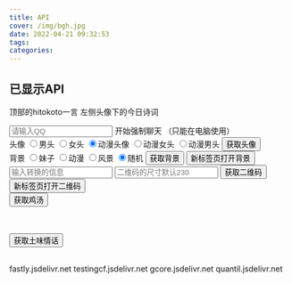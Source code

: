 ```yaml
---
title: API
cover: /img/bgh.jpg
date: 2022-04-21 09:32:53
tags:
categories:
---
```

<p id="hitokotoText"></p>
<p id="hitokotoFrom"></p>

## 已显示API

  顶部的hitokoto一言
  左侧头像下的今日诗词

<div class="myBody">
  <div class="mandatory">
    <input type="text" id="man-input" placeholder="请输入QQ">
    <a id="man-a" class="myButton" target="_blank">开始强制聊天</a> <span>（只能在电脑使用）</span>
  </div>
  <div class="axiosImg">
    <div class="sjtxImg">
      头像
      <label><input type="radio" name="sjtx" value="a1">男头</label>
      <label><input type="radio" name="sjtx" value="b2">女头</label>
      <label><input type="radio" name="sjtx" value="c1" checked>动漫头像</label>
      <label><input type="radio" name="sjtx" value="c2">动漫女头</label>
      <label><input type="radio" name="sjtx" value="c3">动漫男头</label>
      <button class="myButton" onclick="getSuiJiTouXiang()">获取头像</button>
    </div>
    <div class="sjbzImg mt20">
      背景
      <label><input type="radio" name="sjbz" value="meizi">妹子</label>
      <label><input type="radio" name="sjbz" value="dongman">动漫</label>
      <label><input type="radio" name="sjbz" value="fengjing">风景</label>
      <label><input type="radio" name="sjbz" value="suiji" checked>随机</label>
      <button class="myButton" onclick="getsjbz()">获取背景</button>
      <button class="myButton  ml20" onclick="getsjbz(2)">新标签页打开背景</button>
    </div>
  </div>
  <div class="qrcode mt20">
    <input type="text" id="qrcode" placeholder="输入转换的信息">
    <input type="number" id="qrcodeSize" placeholder="二维码的尺寸默认230">
    <button class="myButton" onclick="getqrcode()">获取二维码</button>
    <button class="myButton" onclick="getqrcode(2)">新标签页打开二维码</button>
  </div>
  <div class="APIshow mt20">
    <a id="imgLink" target="_blank" href=""><img id="imgShow" alt=""></a>
  </div>
  <div class="yan mt20">
    <button class="myButton" onclick="getyan()">获取鸡汤</button>
    <p id="yantext" style="height: 20px;display: block;"></p>
  </div>
 <div class="sweet yan mt20">
    <button class="myButton" onclick="getSweetNothings()">获取土味情话</button>
    <p id="sweettext"></p>
  </div>
  <div class="jrsc mt20">
    <div id="tags" style="margin-bottom: 30px;"></div>
    <p class="myH1 txtc" id="jrscTitle"></p>
    <p class="myH2 txtc" id="jrscAuthor"></p>
    <ul id="jrscdata">
    </ul>
    <ul id="jrsctranslate">
    </ul>
  </div>
</div>
<script src="https://unpkg.com/axios/dist/axios.min.js"></script>
<script>
   var manA = document.getElementById('man-a')
  var manInput = document.getElementById('man-input')
  var sjtx = document.getElementsByName('sjtx')
  var sjbz = document.getElementsByName('sjbz')
  var yantext = document.getElementById("yantext")
  var qrcode = document.getElementById("qrcode")
  var qrcodeSize = document.getElementById("qrcodeSize")
  var Tags = document.getElementById("tags")
  var jrscTitle = document.getElementById("jrscTitle")
  var jrscAuthor = document.getElementById("jrscAuthor")
  var jrscdata = document.getElementById("jrscdata")
  var jrsctranslate = document.getElementById("jrsctranslate")
  var sweettext = document.getElementById("sweettext")
  var tady = document.getElementById("tady")
  var recently = document.getElementById("recently")
  var zhishu = document.getElementById("zhishu")
  var test = document.getElementById('test')
  var test2 = document.getElementById('test2')
  var lx;
  //强制聊天
  manInput.onblur = () => {
    manA.href = 'https://api.btstu.cn/qqtalk/api.php?qq=' + manInput.value
  }
  //获取随即头像
  const getSuiJiTouXiang = () => {
    imgShow.src = '../img/loading.gif'
    sjtx.forEach(item => {
      if (item.checked) {
        lx = item.value
        axios.get(`https://api.btstu.cn/sjtx/api.php?lx=${lx}&format=json`)
          .then(res => {
            imgLink.href = imgShow.src = '//images.weserv.nl/?url=' + res.data.imgurl
          });
      }
    })
  }
  //获取随机壁纸
  const getsjbz = (type) => {
    imgShow.src = '../img/loading.gif'
    sjbz.forEach(item => {
      if (item.checked) {
        lx = item.value
        axios.get(`https://api.btstu.cn/sjbz/api.php?lx=${lx}&format=json`)
          .then(res => {
            imgLink.href = imgShow.src = '//images.weserv.nl/?url=' + res.data.imgurl
            if (type === 2) {
              window.open(imgLink.href)
            };
          });
      }
    })
  }
  //回去毒鸡汤
  const getyan = () => {
    axios.get('https://api.btstu.cn/yan/api.php?charset=utf-8&encode=json')
      .then(res => {
        yantext.innerText = res.data.text
      })
  };
  //获取二维码
  const getqrcode = (type) => {
    imgShow.src = '../img/loading.gif'
    imgLink.href = imgShow.src = `https://api.btstu.cn/qrcode/api.php?text=${qrcode.value}&size=${qrcodeSize.value}`
    if (type === 2) {
      window.open(imgLink.href)
    };
  }
  //获取今日诗词
 const getjrsc = () => {
    axios.get('https://v2.jinrishici.com/one.json')
      .then(res => {
        console.log(res);
        let data = res.data.data
        let origin = data.origin
        let jrscdataList = '<li class="txtc">正文</li>', translate = '<li class="txtc">译文</li>';
        jrscTitle.innerHTML = origin.title
        jrscAuthor.innerHTML = origin.dynasty + '·' + origin.author
        origin.content.forEach(item => {
          jrscdataList = jrscdataList + '<li class="txtc">' + item + '</li>'
        })
        jrscdata.innerHTML = jrscdataList
        if (origin.translate) {
          origin.translate.forEach(item => {
            translate = translate + '<li class="txtc">' + item + '</li>'
          });
          jrsctranslate.innerHTML = translate
        };
      })
    axios.get('https://v2.jinrishici.com/info')
      .then(res => {
        console.log(res.data.data);
        let { ip, region, tags } = res.data.data
        let tagList = '';
        sessionStorage.setItem('ip', ip)
        sessionStorage.setItem('region', region)
        sessionStorage.setItem('tags', tags)
        tags.forEach(ele => {
          tagList = tagList + '<span class="jrscTag" style="' + Color() + '">' + ele + '</span>'
        })
        Tags.innerHTML = tagList
      })
  };
  getjrsc()
  const getSweetNothings = () => {
    axios.get('https://api.uomg.com/api/rand.qinghua?format=json')
      .then(res => {
        console.log(res);
        sweettext.innerText = res.data.content
      });
  }
  const Color=()=> {
    this.color = [
      'color:#fff6e6;background-color:#415062',
      'color:#d5cecd;background-color:#414441',
      'color:#081408;background-color:#6a7962',
      'color:#101020;background-color:#c5a562',
      'color:#414c41;background-color:#b5eecd',
      'color:#494c49;background-color:#d5c6ac',
      'color:#ffffff;background-color:#5b8982',
      'color:#ffffff;background-color:#bac8a0',
      'color:#ddfced;background-color:#d47557',
      'color:#e3927f;background-color:#223c5f',
      'color:#f9ecdf;background-color:#825855',
      'color:#cfd468;background-color:#07553a',
    ];
    let num = Math.floor(Math.random() * this.color.length)
    return color[num]
  };
</script>

fastly.jsdelivr.net
testingcf.jsdelivr.net
gcore.jsdelivr.net
quantil.jsdelivr.net